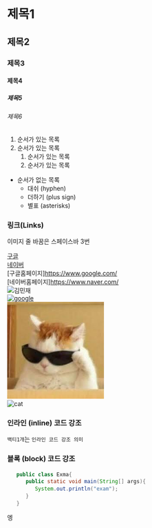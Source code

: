 # 제목1

## 제목2

### 제목3

#### 제목4

##### 제목5

###### 제목6

1. 순서가 있는 목록
2. 순서가 있는 목록
   1. 순서가 있는 목록
   2. 순서가 있는 목록

- 순서가 없는 목록
  - 대쉬 (hyphen)
  * 더하기 (plus sign)
  - 별표 (asterisks)
  

### 링크(Links)

이미지 줄 바꿈은 스페이스바 3번

[구글](https://www.google.com/)  
[네이버](https://www.naver.com/)  
[구글홈페이지]<https://www.google.com/>  
[네이버홈페이지]<https://www.naver.com/>  
![김민재](https://search.pstatic.net/common?type=b&size=216&quality=100&direct=true&src=http%3A%2F%2Fsstatic.naver.net%2Fpeople%2F1%2F202206281819545621.png)  
[![google](https://www.google.com/images/branding/googlelogo/1x/googlelogo_light_color_272x92dp.png)](https://www.google.com/)   
![cat](./asset/hipcat.jpg)   
![cat](https://encrypted-tbn0.gstatic.com/images?q=tbn:ANd9GcReolvALGYkeNuU_E4QE2gsUCEwIfagQOyy3y3LqIOXNLAKABMr)
### 인라인 (inline) 코드 강조
`백티1개`는 `인라인 코드 강조 의미`

### 블록 (block) 코드 강조
```java
   public class Exma{
      public static void main(String[] args){
         System.out.println("exam");
      }
   }
```
엥

